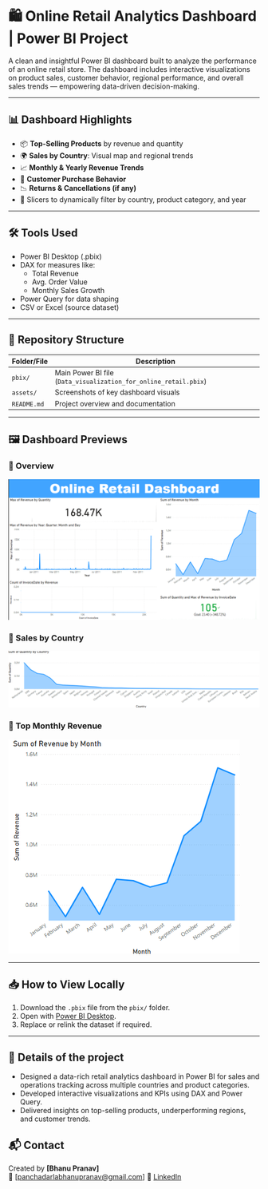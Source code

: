 # 🛍️ Online Retail Analytics Dashboard | Power BI Project

A clean and insightful Power BI dashboard built to analyze the performance of an online retail store. The dashboard includes interactive visualizations on product sales, customer behavior, regional performance, and overall sales trends — empowering data-driven decision-making.

---

## 📊 Dashboard Highlights

- 📦 **Top-Selling Products** by revenue and quantity
- 🌍 **Sales by Country**: Visual map and regional trends
- 📈 **Monthly & Yearly Revenue Trends**
- 👥 **Customer Purchase Behavior**
- 📉 **Returns & Cancellations (if any)**
- 📌 Slicers to dynamically filter by country, product category, and year

---

## 🛠️ Tools Used

- Power BI Desktop (.pbix)
- DAX for measures like:
  - Total Revenue
  - Avg. Order Value
  - Monthly Sales Growth
- Power Query for data shaping
- CSV or Excel (source dataset)

---

## 📁 Repository Structure

| Folder/File         | Description                                      |
|---------------------|--------------------------------------------------|
| `pbix/`             | Main Power BI file (`Data_visualization_for_online_retail.pbix`) |
| `assets/`           | Screenshots of key dashboard visuals             |
| `README.md`         | Project overview and documentation               |

---

## 🖼️ Dashboard Previews

### 🔹 Overview
![Full Dashboard](assets/full_dashboard.png)

### 🔹 Sales by Country
![Sales by Country](assets/sales_by_country.png)

### 🔹 Top Monthly Revenue
![Top Monthly Revenue](assets/top_revenue_by_month.png)

---

## 📥 How to View Locally

1. Download the `.pbix` file from the `pbix/` folder.
2. Open with [Power BI Desktop](https://powerbi.microsoft.com/en-us/desktop/).
3. Replace or relink the dataset if required.

---

## 💼 Details of the project

- Designed a data-rich retail analytics dashboard in Power BI for sales and operations tracking across multiple countries and product categories.
- Developed interactive visualizations and KPIs using DAX and Power Query.
- Delivered insights on top-selling products, underperforming regions, and customer trends.

## 📬 Contact

Created by **[Bhanu Pranav]**  
📧 [panchadarlabhanupranav@gmail.com] 
🔗 [LinkedIn](www.linkedin.com/in/bhanu-pranav-panchadarla-7b83872a6)
